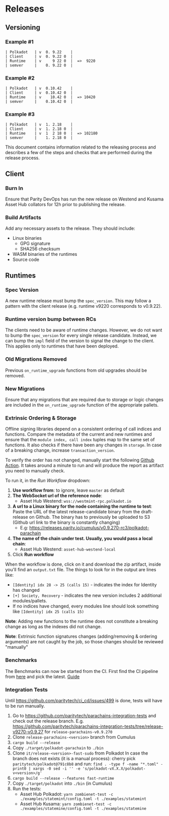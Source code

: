 # Releases

## Versioning

### Example #1

```
| Polkadot   | v  0. 9.22    |
| Client     | v  0. 9.22 0  |
| Runtime    | v     9 22 0  |  =>  9220
| semver     |    0. 9.22 0  |
```

### Example #2

```
| Polkadot   | v  0.10.42    |
| Client     | v  0.10.42 0  |
| Runtime    | v    10.42 0  |  => 10420
| semver     |    0.10.42 0  |
```

### Example #3

```
| Polkadot   | v  1. 2.18    |
| Client     | v  1. 2.18 0  |
| Runtime    | v  1  2 18 0  |  => 102180
| semver     |    1. 2.18 0  |
```


This document contains information related to the releasing process and describes a few of the steps and checks that are
performed during the release process.

## Client

### <a name="burnin"></a>Burn In

Ensure that Parity DevOps has run the new release on Westend and Kusama Asset Hub collators for 12h prior to publishing
the release.

### Build Artifacts

Add any necessary assets to the release. They should include:

- Linux binaries
    - GPG signature
    - SHA256 checksum
- WASM binaries of the runtimes
- Source code


## Runtimes

### Spec Version

A new runtime release must bump the `spec_version`. This may follow a pattern with the client release (e.g. runtime
v9220 corresponds to v0.9.22).

### Runtime version bump between RCs

The clients need to be aware of runtime changes. However, we do not want to bump the `spec_version` for every single
release candidate. Instead, we can bump the `impl` field of the version to signal the change to the client. This applies
only to runtimes that have been deployed.

### Old Migrations Removed

Previous `on_runtime_upgrade` functions from old upgrades should be removed.

### New Migrations

Ensure that any migrations that are required due to storage or logic changes are included in the `on_runtime_upgrade`
function of the appropriate pallets.

### Extrinsic Ordering & Storage

Offline signing libraries depend on a consistent ordering of call indices and functions. Compare the metadata of the
current and new runtimes and ensure that the `module index, call index` tuples map to the same set of functions. It also
checks if there have been any changes in `storage`. In case of a breaking change, increase `transaction_version`.

To verify the order has not changed, manually start the following [Github
Action](https://github.com/paritytech/cumulus/actions/workflows/extrinsic-ordering-check-from-bin.yml). It takes around
a minute to run and will produce the report as artifact you need to manually check.

To run it, in the _Run Workflow_ dropdown:
1. **Use workflow from**: to ignore, leave `master` as default
2. **The WebSocket url of the reference node**:
    - Asset Hub Westend: `wss://westmint-rpc.polkadot.io`
3. **A url to a Linux binary for the node containing the runtime to test**: Paste the URL of the latest
   release-candidate binary from the draft-release on Github. The binary has to previously be uploaded to S3 (Github url
   link to the binary is constantly changing)
    - E.g: https://releases.parity.io/cumulus/v0.9.270-rc3/polkadot-parachain
4. **The name of the chain under test. Usually, you would pass a local chain**:
    - Asset Hub Westend: `asset-hub-westend-local`
5. Click **Run workflow**

When the workflow is done, click on it and download the zip artifact, inside you'll find an `output.txt` file. The
things to look for in the output are lines like:

- `[Identity] idx 28 -> 25 (calls 15)` - indicates the index for Identity has changed
- `[+] Society, Recovery` - indicates the new version includes 2 additional modules/pallets.
- If no indices have changed, every modules line should look something like `[Identity] idx 25 (calls 15)`

**Note**: Adding new functions to the runtime does not constitute a breaking change as long as the indexes did not
change.

**Note**: Extrinsic function signatures changes (adding/removing & ordering arguments) are not caught by the job, so
those changes should be reviewed "manually"

### Benchmarks

The Benchmarks can now be started from the CI. First find the CI pipeline from
[here](https://gitlab.parity.io/parity/mirrors/cumulus/-/pipelines?page=1&scope=all&ref=release-parachains-v9220) and
pick the latest. [Guide](https://github.com/paritytech/ci_cd/wiki/Benchmarks:-cumulus)

### Integration Tests

Until https://github.com/paritytech/ci_cd/issues/499 is done, tests will have to be run manually.
1. Go to https://github.com/paritytech/parachains-integration-tests and check out the release branch. E.g.
https://github.com/paritytech/parachains-integration-tests/tree/release-v9270-v0.9.27 for `release-parachains-v0.9.270`
2. Clone `release-parachains-<version>` branch from Cumulus
3. `cargo build --release`
4. Copy `./target/polkadot-parachain` to `./bin`
5. Clone `it/release-<version>-fast-sudo` from Polkadot In case the branch does not exists (it is a manual process):
	cherry pick `paritytech/polkadot@791c8b8` and run:
	`find . -type f -name "*.toml" -print0 | xargs -0 sed -i '' -e 's/polkadot-vX.X.X/polkadot-v<version>/g'`
6. `cargo build --release --features fast-runtime`
7. Copy `./target/polkadot` into `./bin` (in Cumulus)
8. Run the tests:
   - Asset Hub Polkadot: `yarn zombienet-test -c ./examples/statemint/config.toml -t ./examples/statemint`
   - Asset Hub Kusama: `yarn zombienet-test -c ./examples/statemine/config.toml -t ./examples/statemine`
